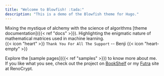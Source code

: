 ```yaml
---
title: "Welcome to Blowfish! :tada:"
description: "This is a demo of the Blowfish theme for Hugo."
---
```


<div class="px-4 py-2 font-bold rounded-md bg-primary-100 dark:bg-primary-900">Mixing the mystique of alchemy with the science of algorithms [theme documentation]({{< ref "docs" >}}). Highlighting the enigmatic nature of mathematical matrices used in machine learning.</div>


<div class="flex px-4 py-2 mb-8 mt-4 text-base rounded-md bg-primary-100 dark:bg-primary-900">
  <span class="flex items-center ltr:pr-3 rtl:pl-3 text-primary-400">
    {{< icon "heart" >}}
  </span>
  <span class="flex items-center justify-between grow dark:text-neutral-300">
    <span class="prose dark:prose-invert"><code id="layout">Thank You For All The Support</code> -- Benji </span> 
    <span class="flex items-center ltr:pr-3 rtl:pl-3 text-primary-400">
    {{< icon "heart-empty" >}}
  </span>
  </span>
</div>

Explore the [sample pages]({{< ref "samples" >}}) to know more about me. If you like what you see, check out the project on <a target="_blank" href="https://book.renocrypt.com">BookShelf</a> or my <a target="_blank" href="https://futra.renocrypt.com">Futra</a> site at RenoCrypt.